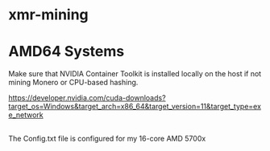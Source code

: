 # xmr-mining

# AMD64 Systems

Make sure that NVIDIA Container Toolkit is installed locally on the host if not mining Monero or CPU-based hashing.

https://developer.nvidia.com/cuda-downloads?target_os=Windows&target_arch=x86_64&target_version=11&target_type=exe_network

##

The Config.txt file is configured for my 16-core AMD 5700x
